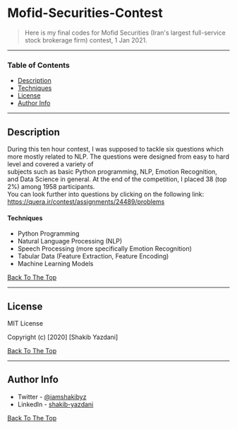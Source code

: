# Mofid-Securities-Contest

> Here is my final codes for Mofid Securities (Iran's largest full-service stock brokerage firm) contest, 1 Jan 2021.

---

### Table of Contents

- [Description](#description)
- [Techniques](#techniques)
- [License](#license)
- [Author Info](#author-info)

---

## Description

During this ten hour contest, I was supposed to tackle six questions which more mostly related to NLP. The questions were designed from easy to hard level and covered a variety of <br/>
subjects such as basic Python programming, NLP, Emotion Recognition, and Data Science in general. At the end of the competition, I placed 38 (top 2%) among 1958 participants. <br/>
You can look further into questions by clicking on the following link: https://quera.ir/contest/assignments/24489/problems	<br/>

#### Techniques

- Python Programming
- Natural Language Processing (NLP)
- Speech Processing (more specifically Emotion Recognition)
- Tabular Data (Feature Extraction, Feature Encoding)
- Machine Learning Models

[Back To The Top](#Mofid-Securities-Contest)

---

## License

MIT License

Copyright (c) [2020] [Shakib Yazdani]


[Back To The Top](#Mofid-Securities-Contest)

---

## Author Info

- Twitter - [@iamshakibyz](https://twitter.com/iamshakibyz)
- LinkedIn - [shakib-yazdani](https://www.linkedin.com/in/shakib-yazdani)

[Back To The Top](#Mofid-Securities-Contest)
